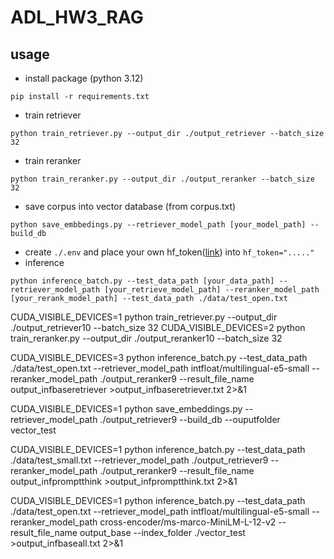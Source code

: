 # ADL_HW3_RAG

## usage
- install package (python 3.12) 
<pre><code>pip install -r requirements.txt</code></pre>

- train retriever

<pre><code>python train_retriever.py --output_dir ./output_retriever --batch_size 32</code></pre>

- train reranker

<pre><code>python train_reranker.py --output_dir ./output_reranker --batch_size 32</code></pre>

- save corpus into vector database (from corpus.txt)
<pre><code>python save_embbedings.py --retriever_model_path [your_model_path] --build_db</code></pre>

- create `./.env` and place your own hf_token([link](https://huggingface.co/docs/hub/security-tokens)) into `hf_token="....."`
- inference
<pre><code>python inference_batch.py --test_data_path [your_data_path] --retriever_model_path [your_retrieve_model_path] --reranker_model_path [your_rerank_model_path] --test_data_path ./data/test_open.txt</code></pre>

CUDA_VISIBLE_DEVICES=1 python train_retriever.py --output_dir ./output_retriever10 --batch_size 32
CUDA_VISIBLE_DEVICES=2 python train_reranker.py --output_dir ./output_reranker10 --batch_size 32


CUDA_VISIBLE_DEVICES=3 python inference_batch.py --test_data_path ./data/test_open.txt --retriever_model_path intfloat/multilingual-e5-small --reranker_model_path ./output_reranker9 --result_file_name output_infbaseretriever >output_infbaseretriever.txt 2>&1

CUDA_VISIBLE_DEVICES=1 python save_embeddings.py --retriever_model_path ./output_retriever9  --build_db --ouputfolder vector_test

CUDA_VISIBLE_DEVICES=1 python inference_batch.py --test_data_path ./data/test_small.txt --retriever_model_path ./output_retriever9 --reranker_model_path ./output_reranker9 --result_file_name output_infpromptthink >output_infpromptthink.txt 2>&1


CUDA_VISIBLE_DEVICES=1 python inference_batch.py --test_data_path ./data/test_open.txt --retriever_model_path intfloat/multilingual-e5-small --reranker_model_path cross-encoder/ms-marco-MiniLM-L-12-v2 --result_file_name output_base --index_folder ./vector_test >output_infbaseall.txt 2>&1
